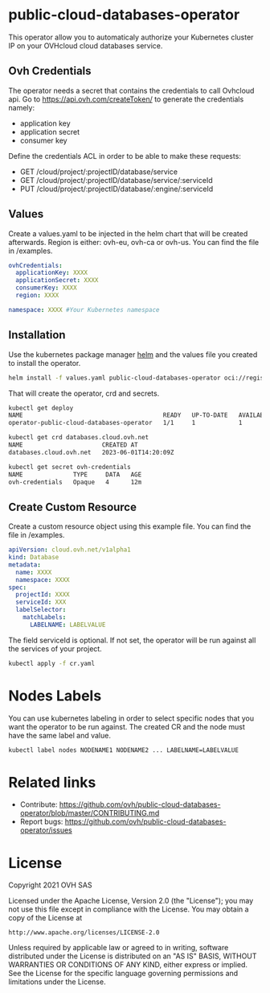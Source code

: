 # public-cloud-databases-operator
 
This operator allow you to automaticaly authorize your Kubernetes cluster IP on your OVHcloud cloud databases service.

## Ovh Credentials
The operator needs a secret that contains the credentials to call Ovhcloud api. Go to https://api.ovh.com/createToken/ to generate the credentials namely:
- application key
- application secret
- consumer key

Define the credentials ACL in order to be able to make these requests:
- GET /cloud/project/:projectID/database/service
- GET /cloud/project/:projectID/database/service/:serviceId
- PUT /cloud/project/:projectID/database/:engine/:serviceId

## Values
Create a values.yaml to be injected in the helm chart 
that will be created afterwards. Region is either: ovh-eu, ovh-ca or ovh-us.
You can find the file in /examples.
```yaml
ovhCredentials:
  applicationKey: XXXX
  applicationSecret: XXXX
  consumerKey: XXXX
  region: XXXX

namespace: XXXX #Your Kubernetes namespace
```

## Installation
Use the kubernetes package manager [helm](https://helm.sh) and the values file you created to install the operator.

```bash
helm install -f values.yaml public-cloud-databases-operator oci://registry-1.docker.io/ovhcom/public-cloud-databases-operator --version 3
```
That will create the operator, crd and secrets.
 ```bash
kubectl get deploy
NAME                                       READY   UP-TO-DATE   AVAILABLE   AGE
operator-public-cloud-databases-operator   1/1     1            1           11h

kubectl get crd databases.cloud.ovh.net
NAME                      CREATED AT
databases.cloud.ovh.net   2023-06-01T14:20:09Z

kubectl get secret ovh-credentials
NAME              TYPE     DATA   AGE
ovh-credentials   Opaque   4      12m
```

## Create Custom Resource
Create a custom resource object using this example file.
You can find the file in /examples.
```yaml
apiVersion: cloud.ovh.net/v1alpha1
kind: Database
metadata:
  name: XXXX
  namespace: XXXX
spec:
  projectId: XXXX
  serviceId: XXX
  labelSelector:
    matchLabels:
      LABELNAME: LABELVALUE
```

The field serviceId is optional. If not set, the operator will be run against all the services of your project.

```bash
kubectl apply -f cr.yaml
```

# Nodes Labels
You can use kubernetes labeling in order to select specific nodes that you want the operator to be run against. 
The created CR and the node must have the same label and value.

```bash
kubectl label nodes NODENAME1 NODENAME2 ... LABELNAME=LABELVALUE
```

# Related links
 
 * Contribute: https://github.com/ovh/public-cloud-databases-operator/blob/master/CONTRIBUTING.md
 * Report bugs: https://github.com/ovh/public-cloud-databases-operator/issues

# License
 
Copyright 2021 OVH SAS
 
Licensed under the Apache License, Version 2.0 (the "License");
you may not use this file except in compliance with the License.
You may obtain a copy of the License at
 
    http://www.apache.org/licenses/LICENSE-2.0
 
Unless required by applicable law or agreed to in writing, software
distributed under the License is distributed on an "AS IS" BASIS,
WITHOUT WARRANTIES OR CONDITIONS OF ANY KIND, either express or implied.
See the License for the specific language governing permissions and
limitations under the License.